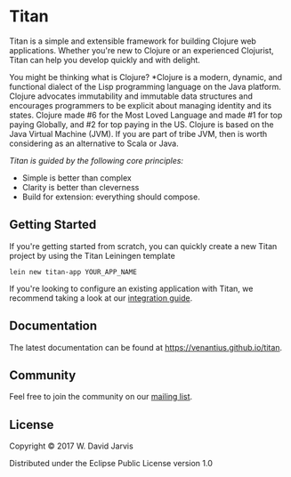 # Titan

Titan is a simple and extensible framework for building Clojure web applications.
Whether you're new to Clojure or an experienced Clojurist, Titan can help you
develop quickly and with delight.

You might be thinking what is Clojure?
*Clojure is a modern, dynamic, and functional dialect of the Lisp programming language on the Java platform.
Clojure advocates immutability and immutable data structures and encourages programmers to be explicit about managing identity and its states.
Clojure made #6 for the Most Loved Language and made #1 for top paying Globally, and #2 for top paying in the US. Clojure is based on the Java Virtual Machine (JVM). If you are part of tribe JVM, then is worth considering as an alternative to Scala or Java.

*Titan is guided by the following core principles:*

 - Simple is better than complex
 - Clarity is better than cleverness
 - Build for extension: everything should compose.

## Getting Started

If you're getting started from scratch, you can quickly create a new Titan
project by using the Titan Leiningen template

```
lein new titan-app YOUR_APP_NAME
```

If you're looking to configure an existing application with Titan, we recommend
taking a look at our [integration
guide](https://venantius.github.io/titan/#adding-titan-to-an-existing-app).

## Documentation

The latest documentation can be found at https://venantius.github.io/titan.

## Community

Feel free to join the community on our [mailing
list](https://groups.google.com/forum/#!forum/titan-developers).

## License

Copyright © 2017 W. David Jarvis

Distributed under the Eclipse Public License version 1.0
